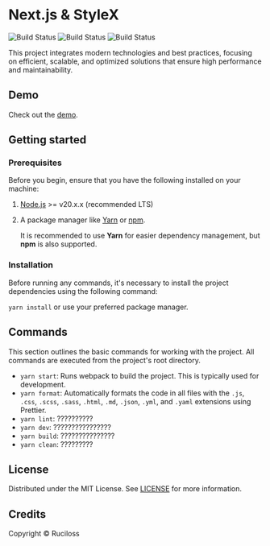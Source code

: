 # Next.js & StyleX

![Build Status](https://img.shields.io/badge/License-MIT-blue)
![Build Status](https://img.shields.io/badge/Version-1.0.0-orange)
![Build Status](https://img.shields.io/badge/Release-stable-brightgreen)

This project integrates modern technologies and best practices, focusing on efficient, scalable, and optimized solutions that ensure high performance and maintainability.

## Demo

Check out the [demo](https://ruciloss.github.io).

## Getting started

### Prerequisites

Before you begin, ensure that you have the following installed on your machine:

1. [Node.js](https://nodejs.org/) >= v20.x.x (recommended LTS)
2. A package manager like [Yarn](https://yarnpkg.com/) or [npm](https://www.npmjs.com/).

   It is recommended to use **Yarn** for easier dependency management, but **npm** is also supported.

### Installation

Before running any commands, it's necessary to install the project dependencies using the following command:

`yarn install` or use your preferred package manager.

## Commands

This section outlines the basic commands for working with the project. All commands are executed from the project's root directory.

* `yarn start`: Runs webpack to build the project. This is typically used for development.
* `yarn format`: Automatically formats the code in all files with the `.js`, `.css`, `.scss`, `.sass`, `.html`, `.md`, `.json`, `.yml`, and `.yaml` extensions using Prettier.
* `yarn lint`: ??????????
* `yarn dev`: ????????????????
* `yarn build`: ???????????????
* `yarn clean`: ?????????

## License

Distributed under the MIT License. See [LICENSE](https://github.com/ruciloss/ruciloss.github.io/blob/master/LICENSE) for more information.

## Credits

Copyright © Ruciloss
